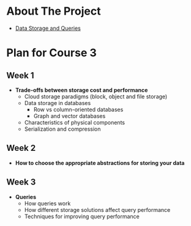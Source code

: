 # About The Project

- [Data Storage and Queries](https://www.coursera.org/learn/data-storage-and-queries)

# Plan for Course 3

## Week 1

- **Trade-offs between storage cost and performance**
  - Cloud storage paradigms (block, object and file storage)
  - Data storage in databases
    - Row vs column-oriented databases
    - Graph and vector databases
  - Characteristics of physical components
  - Serialization and compression

## Week 2

- **How to choose the appropriate abstractions for storing your data**

## Week 3

- **Queries**
  - How queries work
  - How different storage solutions affect query performance
  - Techniques for improving query performance
